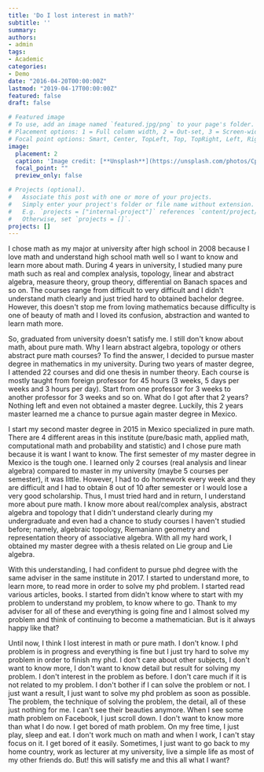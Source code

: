 ```yaml
---
title: 'Do I lost interest in math?'
subtitle: ''
summary: 
authors:
- admin
tags:
- Academic
categories:
- Demo
date: "2016-04-20T00:00:00Z"
lastmod: "2019-04-17T00:00:00Z"
featured: false
draft: false

# Featured image
# To use, add an image named `featured.jpg/png` to your page's folder.
# Placement options: 1 = Full column width, 2 = Out-set, 3 = Screen-width
# Focal point options: Smart, Center, TopLeft, Top, TopRight, Left, Right, BottomLeft, Bottom, BottomRight
image:
  placement: 2
  caption: 'Image credit: [**Unsplash**](https://unsplash.com/photos/CpkOjOcXdUY)'
  focal_point: ""
  preview_only: false

# Projects (optional).
#   Associate this post with one or more of your projects.
#   Simply enter your project's folder or file name without extension.
#   E.g. `projects = ["internal-project"]` references `content/project/deep-learning/index.md`.
#   Otherwise, set `projects = []`.
projects: []
---
```


I chose math as my major at university after high school in 2008 because I love math and understand high school math well so I want to know and learn more about math. During 4 years  in university, I studied many pure math such as real and complex analysis, topology, linear and abstract algebra, measure theory, group theory, differential on Banach spaces and so on. The courses range from difficult to very difficult and I didn't understand math clearly and just tried hard to obtained bachelor degree. However, this doesn't stop me from loving mathematics because difficulty is one of beauty of math and  I loved its confusion, abstraction and wanted to learn math more.

So, graduated from university doesn't satisfy me. I still don't know about math, about pure math. Why I learn abstract algebra, topology or others abstract pure math courses? To find the answer, I decided to pursue master degree in mathematics in my university. During two years of master degree, I attended 22 courses and did one thesis in number theory. Each course is mostly taught from foreign professor for 45 hours (3 weeks, 5 days per weeks and 3 hours per day). Start from one professor for 3 weeks to another professor for 3 weeks and so on. What do I got after that 2 years? Nothing left and even not obtained a master degree. Luckily, this 2 years master learned me a chance to pursue again master degree in Mexico.

I start my second master degree in 2015 in Mexico specialized in pure math. There are 4 different areas in this institute (pure/basic math, applied math, computational math and probability and statistic) and I chose pure math because it is want I want to know. The first semester of my master degree in Mexico is the tough one. I learned only 2 courses (real analysis and linear algebra) compared to master in my university (maybe 5 courses per semester), it was little. However, I had to do homework every week and they are difficult and I had to obtain 8 out of 10 after semester or I would lose a very good scholarship. Thus, I must tried hard and in return, I understand more about pure math. I know more about real/complex analysis, abstract algebra and topology that I didn't understand clearly during my undergraduate and even had a chance to study courses I haven't studied before; namely, algebraic topology, Riemaniann geometry and representation theory of associative algebra. With all my hard work, I obtained my master degree with a thesis related on Lie group and Lie algebra.

With this understanding, I had confident to pursue phd degree with the same adviser in the same institute in 2017. I started to understand more, to learn more, to read more in order to solve my phd problem. I started read various articles, books. I started from didn't know where to start with my problem to understand my problem, to know where to go. Thank to my adviser for all of these and everything is going fine and I almost solved my problem and think of continuing to become a mathematician. But is it always happy like that?

Until now, I think I lost interest in math or pure math. I don't know. I phd problem is in progress and everything is fine but I just try hard to solve my problem in order to finish my phd. I don't care about other subjects, I don't want to know more, I don't want to know detail but result for solving my problem. I don't interest in the problem as before. I don't care much if it is not related to my problem. I don't bother if I can solve the problem or not. I just want a result, I just want to solve my phd problem as soon as possible. The problem, the technique of solving the problem, the detail, all of these just nothing for me. I can't see their beauties anymore. When I see some math problem on Facebook, I just scroll down. I don't want to know more than what I do now. I get bored of math problem. On my free time, I just play, sleep and eat. I don't work much on math and when I work, I can't stay focus on it. I get bored of it easily. Sometimes, I just want to go back to my home country, work as lecturer at my university, live a simple life as most of my other friends do. But! this will satisfy me and this all what I want?